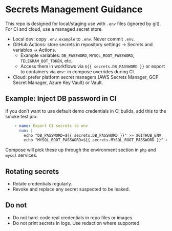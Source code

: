 # Secrets Management Guidance

This repo is designed for local/staging use with `.env` files (ignored by git). For CI and cloud, use a managed secret store.

- Local dev: copy `.env.example` to `.env`. Never commit `.env`.
- GitHub Actions: store secrets in repository settings → Secrets and variables → Actions.
  - Example variables: `DB_PASSWORD`, `MYSQL_ROOT_PASSWORD`, `TELEGRAM_BOT_TOKEN`, etc.
  - Access them in workflows via `${{ secrets.DB_PASSWORD }}` or export to containers via `env:` in compose overrides during CI.
- Cloud: prefer platform secret managers (AWS Secrets Manager, GCP Secret Manager, Azure Key Vault) or Vault.

## Example: Inject DB password in CI

If you don’t want to use default demo credentials in CI builds, add this to the smoke test job:

```yaml
    - name: Export CI secrets to env
      run: |
        echo "DB_PASSWORD=${{ secrets.DB_PASSWORD }}" >> $GITHUB_ENV
        echo "MYSQL_ROOT_PASSWORD=${{ secrets.MYSQL_ROOT_PASSWORD }}" >> $GITHUB_ENV
```

Compose will pick these up through the environment section in `php` and `mysql` services.

## Rotating secrets
- Rotate credentials regularly.
- Revoke and replace any secret suspected to be leaked.

## Do not
- Do not hard-code real credentials in repo files or images.
- Do not print secrets in logs. Use redaction where supported.
